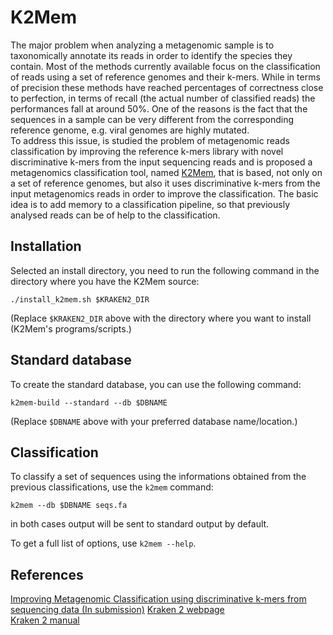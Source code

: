 K2Mem
=====

The major problem when analyzing a metagenomic sample is to taxonomically annotate its reads in order to identify the species they contain.
Most of the methods currently available focus on the classification of reads using a set of reference genomes and their k-mers. While in terms of precision these methods have reached percentages of correctness close to perfection, in terms of recall (the actual number of classified reads) the performances fall at around 50%. 
One of the reasons is the fact that the sequences in a sample can be very different from the corresponding reference genome, e.g. viral genomes are highly mutated.  
To address this issue, is studied the problem of metagenomic reads classification by improving the reference k-mers library with novel discriminative k-mers from the input sequencing reads
and is proposed a metagenomics classification tool, named [K2Mem](), that is based, not only on a set of reference genomes, but also it uses discriminative k-mers from the input metagenomics reads in order to improve the classification. The basic idea is to add memory to a classification pipeline, so that previously analysed reads can be of help to the classification.

Installation
------------
Selected an install directory, you need to run the following command in the directory where you have the K2Mem source:

    ./install_k2mem.sh $KRAKEN2_DIR

(Replace `$KRAKEN2_DIR` above with the directory where you want to install (K2Mem's programs/scripts.)

Standard database
-----------------
To create the standard database, you can use the following command:

    k2mem-build --standard --db $DBNAME

(Replace `$DBNAME` above with your preferred database name/location.)

Classification
--------------
To classify a set of sequences using the informations obtained from the previous classifications, use the `k2mem` command:

    k2mem --db $DBNAME seqs.fa

in both cases output will be sent to standard output by default.

To get a full list of options, use  `k2mem --help`.

References
----------
[Improving Metagenomic Classification using discriminative k-mers from sequencing data (In submission)]()
[Kraken 2 webpage](https://ccb.jhu.edu/software/kraken2/)  
[Kraken 2 manual](https://ccb.jhu.edu/software/kraken2/index.shtml?t=manual)